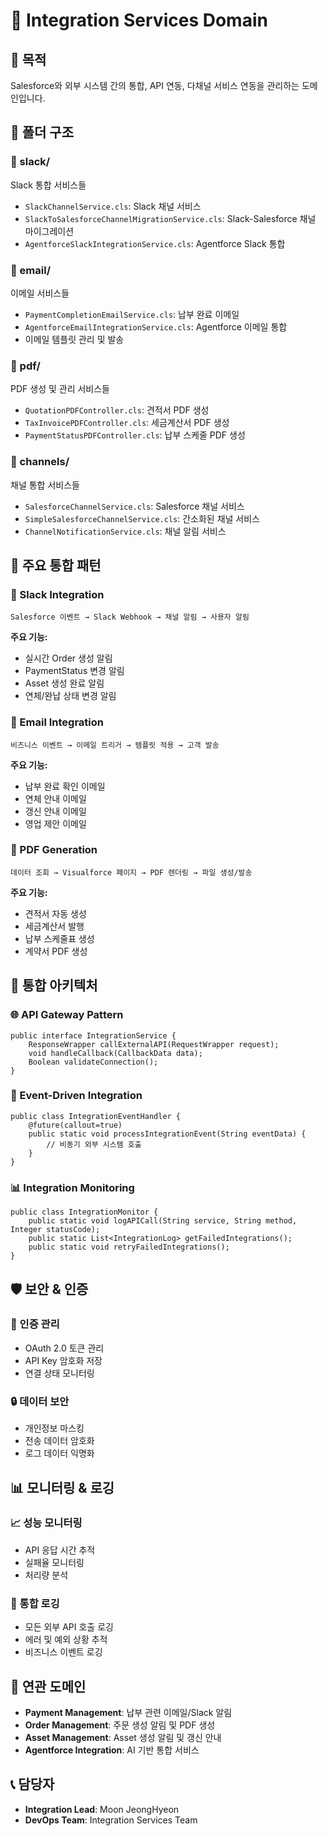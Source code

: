 # 🔗 Integration Services Domain

## 🎯 목적
Salesforce와 외부 시스템 간의 통합, API 연동, 다채널 서비스 연동을 관리하는 도메인입니다.

## 📁 폴더 구조

### 💬 slack/
Slack 통합 서비스들
- `SlackChannelService.cls`: Slack 채널 서비스
- `SlackToSalesforceChannelMigrationService.cls`: Slack-Salesforce 채널 마이그레이션
- `AgentforceSlackIntegrationService.cls`: Agentforce Slack 통합

### 📧 email/
이메일 서비스들
- `PaymentCompletionEmailService.cls`: 납부 완료 이메일
- `AgentforceEmailIntegrationService.cls`: Agentforce 이메일 통합
- 이메일 템플릿 관리 및 발송

### 📄 pdf/
PDF 생성 및 관리 서비스들
- `QuotationPDFController.cls`: 견적서 PDF 생성
- `TaxInvoicePDFController.cls`: 세금계산서 PDF 생성
- `PaymentStatusPDFController.cls`: 납부 스케줄 PDF 생성

### 📢 channels/
채널 통합 서비스들
- `SalesforceChannelService.cls`: Salesforce 채널 서비스
- `SimpleSalesforceChannelService.cls`: 간소화된 채널 서비스
- `ChannelNotificationService.cls`: 채널 알림 서비스

## 🔄 주요 통합 패턴

### 📱 Slack Integration
```
Salesforce 이벤트 → Slack Webhook → 채널 알림 → 사용자 알림
```

**주요 기능:**
- 실시간 Order 생성 알림
- PaymentStatus 변경 알림  
- Asset 생성 완료 알림
- 연체/완납 상태 변경 알림

### 📧 Email Integration
```
비즈니스 이벤트 → 이메일 트리거 → 템플릿 적용 → 고객 발송
```

**주요 기능:**
- 납부 완료 확인 이메일
- 연체 안내 이메일
- 갱신 안내 이메일
- 영업 제안 이메일

### 📄 PDF Generation
```
데이터 조회 → Visualforce 페이지 → PDF 렌더링 → 파일 생성/발송
```

**주요 기능:**
- 견적서 자동 생성
- 세금계산서 발행
- 납부 스케줄표 생성
- 계약서 PDF 생성

## 🔧 통합 아키텍처

### 🌐 API Gateway Pattern
```apex
public interface IntegrationService {
    ResponseWrapper callExternalAPI(RequestWrapper request);
    void handleCallback(CallbackData data);
    Boolean validateConnection();
}
```

### 🔄 Event-Driven Integration
```apex
public class IntegrationEventHandler {
    @future(callout=true)
    public static void processIntegrationEvent(String eventData) {
        // 비동기 외부 시스템 호출
    }
}
```

### 📊 Integration Monitoring
```apex
public class IntegrationMonitor {
    public static void logAPICall(String service, String method, Integer statusCode);
    public static List<IntegrationLog> getFailedIntegrations();
    public static void retryFailedIntegrations();
}
```

## 🛡️ 보안 & 인증

### 🔐 인증 관리
- OAuth 2.0 토큰 관리
- API Key 암호화 저장
- 연결 상태 모니터링

### 🔒 데이터 보안
- 개인정보 마스킹
- 전송 데이터 암호화
- 로그 데이터 익명화

## 📊 모니터링 & 로깅

### 📈 성능 모니터링
- API 응답 시간 추적
- 실패율 모니터링
- 처리량 분석

### 📝 통합 로깅
- 모든 외부 API 호출 로깅
- 에러 및 예외 상황 추적
- 비즈니스 이벤트 로깅

## 🤝 연관 도메인
- **Payment Management**: 납부 관련 이메일/Slack 알림
- **Order Management**: 주문 생성 알림 및 PDF 생성
- **Asset Management**: Asset 생성 알림 및 갱신 안내
- **Agentforce Integration**: AI 기반 통합 서비스

## 📞 담당자
- **Integration Lead**: Moon JeongHyeon
- **DevOps Team**: Integration Services Team
